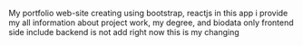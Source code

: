 My portfolio web-site
  creating using bootstrap, reactjs
    in this app i provide my all information about project work, my degree, and biodata
      only frontend side include backend is not add right now
        this is my changing

